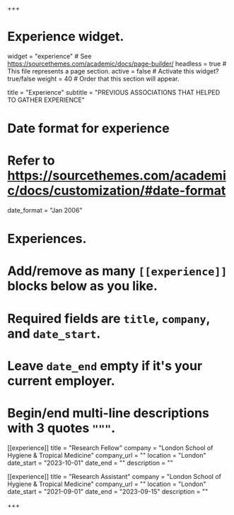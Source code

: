 +++
# Experience widget.
widget = "experience"  # See https://sourcethemes.com/academic/docs/page-builder/
headless = true  # This file represents a page section.
active = false  # Activate this widget? true/false
weight = 40  # Order that this section will appear.

title = "Experience"
subtitle = "PREVIOUS ASSOCIATIONS THAT HELPED TO GATHER EXPERIENCE"

# Date format for experience
#   Refer to https://sourcethemes.com/academic/docs/customization/#date-format
date_format = "Jan 2006"

# Experiences.
#   Add/remove as many `[[experience]]` blocks below as you like.
#   Required fields are `title`, `company`, and `date_start`.
#   Leave `date_end` empty if it's your current employer.
#   Begin/end multi-line descriptions with 3 quotes `"""`.
[[experience]]
  title = "Research Fellow"
  company = "London School of Hygiene & Tropical Medicine"
  company_url = ""
  location = "London"
  date_start = "2023-10-01"
  date_end = ""
  description = ""

[[experience]]
  title = "Research Assistant"
  company = "London School of Hygiene & Tropical Medicine"
  company_url = ""
  location = "London"
  date_start = "2021-09-01"
  date_end = "2023-09-15"
  description = ""
  
+++
